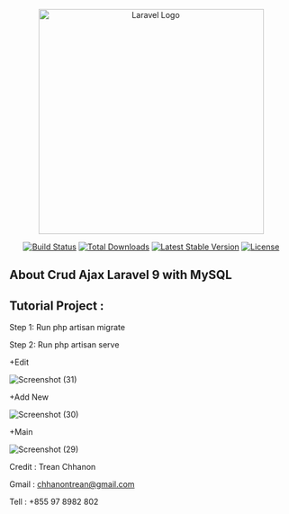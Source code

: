 <p align="center"><a href="https://laravel.com" target="_blank"><img src="https://raw.githubusercontent.com/laravel/art/master/logo-lockup/5%20SVG/2%20CMYK/1%20Full%20Color/laravel-logolockup-cmyk-red.svg" width="400" alt="Laravel Logo"></a></p>

<p align="center">
<a href="https://travis-ci.org/laravel/framework"><img src="https://travis-ci.org/laravel/framework.svg" alt="Build Status"></a>
<a href="https://packagist.org/packages/laravel/framework"><img src="https://img.shields.io/packagist/dt/laravel/framework" alt="Total Downloads"></a>
<a href="https://packagist.org/packages/laravel/framework"><img src="https://img.shields.io/packagist/v/laravel/framework" alt="Latest Stable Version"></a>
<a href="https://packagist.org/packages/laravel/framework"><img src="https://img.shields.io/packagist/l/laravel/framework" alt="License"></a>
</p>

## About Crud Ajax Laravel 9 with MySQL

## Tutorial Project :

Step 1: Run php artisan migrate

Step 2: Run php artisan serve


+Edit 

![Screenshot (31)](https://user-images.githubusercontent.com/123797735/215676613-960bfde0-bad5-4d94-9d76-01035982d416.png)

+Add New

![Screenshot (30)](https://user-images.githubusercontent.com/123797735/215676712-7884cec2-c11f-47da-8ee7-8cd072661b69.png)

+Main

![Screenshot (29)](https://user-images.githubusercontent.com/123797735/215676734-0ed0a827-eafc-4a70-9ede-d50452efe8ac.png)


Credit : Trean Chhanon

Gmail : chhanontrean@gmail.com

Tell : +855 97 8982 802
